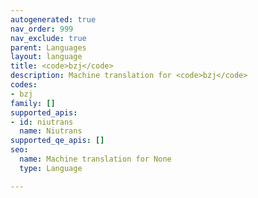 ```yaml
---
autogenerated: true
nav_order: 999
nav_exclude: true
parent: Languages
layout: language
title: <code>bzj</code>
description: Machine translation for <code>bzj</code>
codes:
- bzj
family: []
supported_apis:
- id: niutrans
  name: Niutrans
supported_qe_apis: []
seo:
  name: Machine translation for None
  type: Language

---
```


